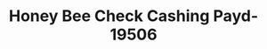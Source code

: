---
f_zip-code: 99207
f_state-code: WA
title: Honey Bee Check Cashing Payd-19506
f_phone: 509-484-0244
f_city-only: Spokane
f_address: 3415 N Market Street Spokane
f_location-unique-id: '19506'
slug: honey-bee-check-cashing-payd-19506
updated-on: '2024-05-30T13:46:58.046Z'
created-on: '2024-05-30T13:36:59.803Z'
published-on: '2024-05-30T13:54:32.469Z'
f_city-state: cms/city/spokane-wa.md
f_company: cms/company/honey-bee-check-cashing-payd.md
f_state: cms/state/washington.md
layout: '[payday-loan].html'
tags: payday-loan
---